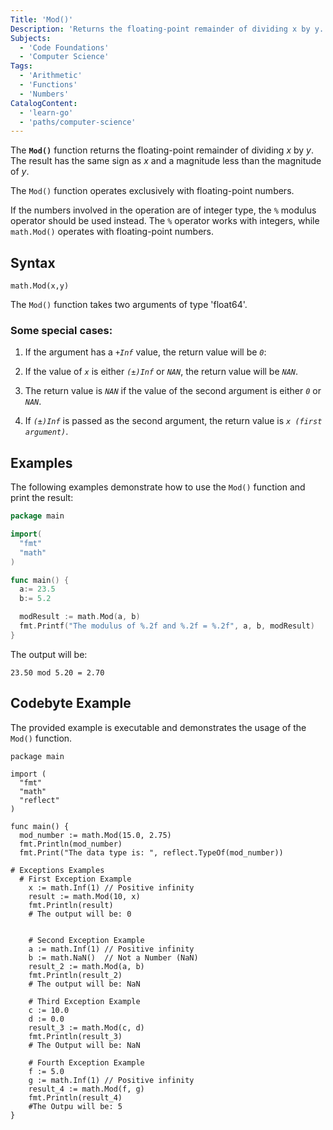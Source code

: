 ```yaml
---
Title: 'Mod()'
Description: 'Returns the floating-point remainder of dividing x by y.'
Subjects:
  - 'Code Foundations'
  - 'Computer Science'
Tags:
  - 'Arithmetic'
  - 'Functions'
  - 'Numbers'
CatalogContent:
  - 'learn-go'
  - 'paths/computer-science'
---
```


The **`Mod()`** function returns the floating-point remainder of dividing *x* by *y*. The result has the same sign as *x* and a magnitude less than the magnitude of *y*.

The `Mod()` function operates exclusively with floating-point numbers.

If the numbers involved in the operation are of integer type, the `%` modulus operator should be used instead. The `%` operator works with integers, while `math.Mod()` operates with floating-point numbers.

## Syntax

```pseudo
math.Mod(x,y)
```

The `Mod()` function takes two arguments of type 'float64'.
### Some special cases:

1. If the argument has a *`+Inf`* value, the return value will be *`0`*:

2. If the value of *`x`* is either *`(±)Inf`* or *`NAN`*, the return value will be *`NAN`*.

3. The return value is *`NAN`* if the value of the second argument is either *`0`* or *`NAN`*.

4. If *`(±)Inf`* is passed as the second argument, the return value is *`x (first argument)`*.

## Examples

The following examples demonstrate how to use the `Mod()` function and print the result:

```go
package main

import(
  "fmt"
  "math"
)

func main() {
  a:= 23.5
  b:= 5.2

  modResult := math.Mod(a, b)
  fmt.Printf("The modulus of %.2f and %.2f = %.2f", a, b, modResult)
}
```

The output will be:

```shell
23.50 mod 5.20 = 2.70
```

## Codebyte Example

The provided example is executable and demonstrates the usage of the `Mod()` function.

```codebyte/golang
package main

import (
  "fmt"
  "math"
  "reflect"
)

func main() {
  mod_number := math.Mod(15.0, 2.75)
  fmt.Println(mod_number)
  fmt.Print("The data type is: ", reflect.TypeOf(mod_number))

# Exceptions Examples
  # First Exception Example
    x := math.Inf(1) // Positive infinity
    result := math.Mod(10, x)
    fmt.Println(result)
    # The output will be: 0


    # Second Exception Example
    a := math.Inf(1) // Positive infinity
    b := math.NaN()  // Not a Number (NaN)
    result_2 := math.Mod(a, b)
    fmt.Println(result_2)
    # The output will be: NaN

    # Third Exception Example
    c := 10.0
    d := 0.0
    result_3 := math.Mod(c, d)
    fmt.Println(result_3)
    # The Output will be: NaN

    # Fourth Exception Example
    f := 5.0
    g := math.Inf(1) // Positive infinity
    result_4 := math.Mod(f, g)
    fmt.Println(result_4)
    #The Outpu will be: 5
}
```
